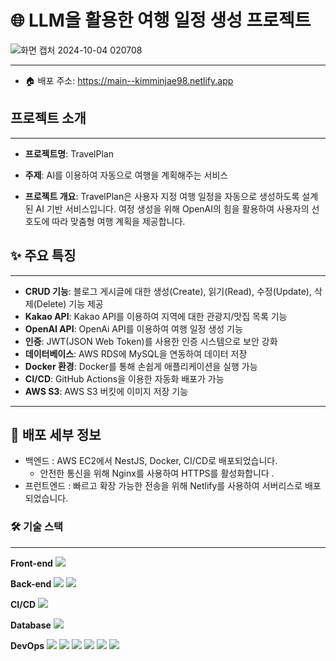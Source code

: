 # 🌐 LLM을 활용한 여행 일정 생성 프로젝트

![화면 캡처 2024-10-04 020708](https://github.com/user-attachments/assets/d7fe73c5-87ad-4d05-b08b-80057389b5e5)

---

- 🏠 배포 주소: https://main--kimminjae98.netlify.app

## 프로젝트 소개

---

- **프로젝트명**: TravelPlan
- **주제**: AI를 이용하여 자동으로 여행을 계획해주는 서비스

- **프로젝트 개요**: TravelPlan은 사용자 지정 여행 일정을 자동으로 생성하도록 설계된 AI 기반 서비스입니다. 여정 생성을 위해 OpenAI의 힘을 활용하여 사용자의 선호도에 따라 맞춤형 여행 계획을 제공합니다.

## ✨ 주요 특징

---

- **CRUD 기능**: 블로그 게시글에 대한 생성(Create), 읽기(Read), 수정(Update), 삭제(Delete) 기능 제공
- **Kakao API**: Kakao API를 이용하여 지역에 대한 관광지/맛집 목록 기능
- **OpenAI API**: OpenAi API를 이용하여 여행 일정 생성 기능
- **인증**: JWT(JSON Web Token)를 사용한 인증 시스템으로 보안 강화
- **데이터베이스**: AWS RDS에 MySQL을 연동하여 데이터 저장
- **Docker 환경**: Docker를 통해 손쉽게 애플리케이션을 실행 가능
- **CI/CD**: GitHub Actions을 이용한 자동화 배포가 가능
- **AWS S3**: AWS S3 버킷에 이미지 저장 기능

---

## 🚀 배포 세부 정보

- 백엔드 : AWS EC2에서 NestJS, Docker, CI/CD로 배포되었습니다.
  - 안전한 통신을 위해 Nginx를 사용하여 HTTPS를 활성화합니다 .
- 프런트엔드 : 빠르고 확장 가능한 전송을 위해 Netlify를 사용하여 서버리스로 배포되었습니다.

### 🛠️ 기술 스택

---

**Front-end**
<img src="https://img.shields.io/badge/React-61DAFB?style=flat-square&logo=React&logoColor=black"/>

**Back-end**
<img src="https://img.shields.io/badge/NestJS-E0234E?style=for-the-badge&logo=NestJS&logoColor=white">
<img src="https://img.shields.io/badge/Typeorm-262627?style=for-the-badge&logo=Typeorm&logoColor=white">

**CI/CD**
<img src="https://img.shields.io/badge/github%20actions-%232671E5.svg?style=for-the-badge&logo=githubactions&logoColor=white">

**Database**
<img src="https://img.shields.io/badge/MySQL-4479A1?style=for-the-badge&logo=MySQL&logoColor=white">

**DevOps**
<img src="https://img.shields.io/badge/Docker-2496ED?style=for-the-badge&logo=Docker&logoColor=white">
<img src="https://img.shields.io/badge/AWS%20EC2-FF9900?style=for-the-badge&logo=amazonaws&logoColor=white">
<img src="https://img.shields.io/badge/AWS%20RDS-527FFF?style=for-the-badge&logo=amazonaws&logoColor=white">
<img src="https://img.shields.io/badge/AWS%20IAM-FF9900?style=for-the-badge&logo=amazonaws&logoColor=white">
<img src="https://img.shields.io/badge/AWS%20S3-569A31?style=for-the-badge&logo=amazonaws&logoColor=white">
<img src="https://img.shields.io/badge/Netlify-00C7B7?style=for-the-badge&logo=Netlify&logoColor=white">
